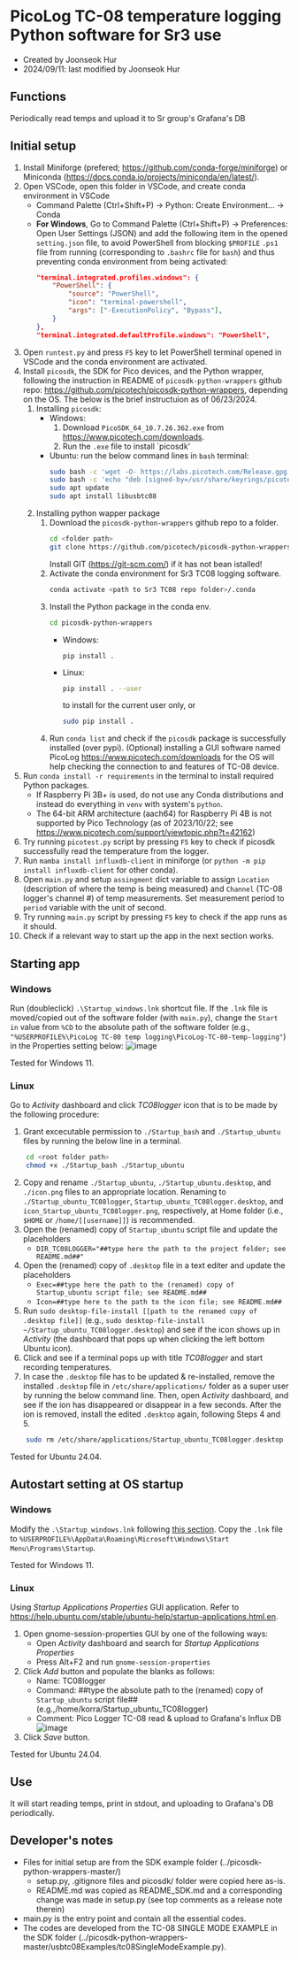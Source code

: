# PicoLog TC-08 temperature logging Python software for Sr3 use
- Created by Joonseok Hur
- 2024/09/11: last modified by Joonseok Hur

## Functions
Periodically read temps and upload it to Sr group's Grafana's DB

## Initial setup
1. Install Miniforge (prefered; https://github.com/conda-forge/miniforge) or Miniconda (https://docs.conda.io/projects/miniconda/en/latest/).
2. Open VSCode, open this folder in VSCode, and create conda environment in VSCode
    - Command Palette (Ctrl+Shift+P) -> Python: Create Environment... -> Conda
    - **For Windows**, Go to Command Palette (Ctrl+Shift+P) -> Preferences: Open User Settings (JSON) and add the following item in the opened `setting.json` file, to avoid PowerShell from blocking `$PROFILE` `.ps1` file from running (corresponding to `.bashrc` file for `bash`) and thus preventing conda environment from being activated:
        ```JSON
        "terminal.integrated.profiles.windows": {
            "PowerShell": {
                "source": "PowerShell",
                "icon": "terminal-powershell",
                "args": ["-ExecutionPolicy", "Bypass"],
            }
        },
        "terminal.integrated.defaultProfile.windows": "PowerShell",
        ```
3. Open `runtest.py` and press `F5` key to let PowerShell terminal opened in VSCode and the conda environment are activated.
4. Install `picosdk`, the SDK for Pico devices, and the Python wrapper, following the instruction in README of `picosdk-python-wrappers` github repo: https://github.com/picotech/picosdk-python-wrappers, depending on the OS. The below is the brief instructuion as of 06/23/2024.
    1. Installing `picosdk`:
        - Windows: 
            1. Download `PicoSDK_64_10.7.26.362.exe` from https://www.picotech.com/downloads.
            2. Run the `.exe` file to install `picosdk'
        - Ubuntu: run the below command lines in `bash` terminal:
            ```bash
            sudo bash -c 'wget -O- https://labs.picotech.com/Release.gpg.key | gpg --dearmor > /usr/share/keyrings/picotech-archive-keyring.gpg'
            sudo bash -c 'echo "deb [signed-by=/usr/share/keyrings/picotech-archive-keyring.gpg] https://labs.picotech.com/rc/picoscope7/debian/ picoscope main" >/etc/apt/sources.list.d/picoscope7.list'
            sudo apt update
            sudo apt install libusbtc08
            ```
    2. Installing python wapper package
        1. Download the `picosdk-python-wrappers` github repo to a folder.
            ```bash
            cd <folder path>
            git clone https://github.com/picotech/picosdk-python-wrappers.git
            ```
            Install GIT (https://git-scm.com/) if it has not bean istalled!
        2. Activate the conda environment for Sr3 TC08 logging software.
            ```bash
            conda activate <path to Sr3 TC08 repo folder>/.conda
            ```
        3. Install the Python package in the conda env.
            ```bash
            cd picosdk-python-wrappers
            ```
            - Windows:
                ```
                pip install .
                ```
            - Linux:
                ```bash
                pip install . --user
                ```
                to install for the current user only, or
                ```bash
                sudo pip install .
                ```
        4. Run `conda list` and check if the `picosdk` package is successfully installed (over pypi).
    (Optional) installing a GUI software named PicoLog https://www.picotech.com/downloads for the OS will help checking the connection to and features of TC-08 device.
5. Run `conda install -r requirements` in the terminal to install required Python packages.
    - If Raspberry Pi 3B+ is used, do not use any Conda distributions and instead do everything in `venv` with system's `python`.
    - The 64-bit ARM architecture (aach64) for Raspberry Pi 4B is not supported by Pico Technology (as of 2023/10/22; see https://www.picotech.com/support/viewtopic.php?t=42162)
6. Try running `picotest.py` script by pressing `F5` key to check if picosdk successfully read the temperature from the logger.
7. Run `mamba install influxdb-client` in miniforge (or `python -m pip install influxdb-client` for other conda).
8. Open `main.py` and setup `assingment` dict variable to assign `Location` (description of where the temp is being measured) and `Channel` (TC-08 logger's channel #) of temp measurements. Set measurement period to `period` variable with the unit of second. 
9. Try running `main.py` script by pressing `F5` key to check if the app runs as it should.
10. Check if a relevant way to start up the app in the next section works.

## Starting app
### Windows
Run (doubleclick) `.\Startup_windows.lnk` shortcut file. If the `.lnk` file is moved/copied out of the software folder (with `main.py`), change the `Start in` value from `%CD` to the absolute path of the software folder (e.g., `"%USERPROFILE%\PicoLog TC-80 temp logging\PicoLog-TC-80-temp-logging"`) in the Properties setting below:
![image](windows-lnk-setting.jpg)

Tested for Windows 11.

### Linux
Go to *Activity* dashboard and click *TC08logger* icon that is to be made by the following procedure:

1. Grant excecutable permission to `./Startup_bash` and `./Startup_ubuntu` files by running the below line in a terminal.
```bash
    cd <root folder path>
    chmod +x ./Startup_bash ./Startup_ubuntu
```
2. Copy and rename `./Startup_ubuntu`, `./Startup_ubuntu.desktop`, and `./icon.png` files to an appropriate location. Renaming to `./Startup_ubuntu_TC08logger`, `Startup_ubuntu_TC08logger.desktop`, and `icon_Startup_ubuntu_TC08logger.png`, respectively, at Home folder (i.e., `$HOME` or `/home/[[username]]`) is recommended.
3. Open the (renamed) copy of `Startup_ubuntu` script file and update the placeholders
    - `DIR_TC08LOGGER="##type here the path to the project folder; see README.md##"`
4. Open the (renamed) copy of `.desktop` file in a text editer and update the placeholders 
    - `Exec=##type here the path to the (renamed) copy of Startup_ubuntu script file; see README.md##`
    - `Icon=##type here to the path to the icon file; see README.md##`
5. Run `sudo desktop-file-install [[path to the renamed copy of .desktop file]]` (e.g., `sudo desktop-file-install ~/Startup_ubuntu_TC08logger.desktop`) and see if the icon shows up in *Activity* (the dashboard that pops up when clicking the left bottom Ubuntu icon).
6. Click and see if a terminal pops up with title *TC08logger* and start recording temperatures.
7. In case the `.desktop` file has to be updated & re-installed, remove the installed `.desktop` file in `/etc/share/applications/` folder as a super user by running the below command line. Then, open *Activity* dashboard, and see if the ion has disappeared or disappear in a few seconds. After the ion is removed, install the edited `.desktop` again, following Steps 4 and 5.
```bash
    sudo rm /etc/share/applications/Startup_ubuntu_TC08logger.desktop
```


Tested for Ubuntu 24.04.

## Autostart setting at OS startup
### Windows
Modify the `.\Startup_windows.lnk` following [this section](#windows).
Copy the `.lnk` file to `%USERPROFILE%\AppData\Roaming\Microsoft\Windows\Start Menu\Programs\Startup`.

Tested for Windows 11.

### Linux
Using *Startup Applications Properties* GUI application.
Refer to https://help.ubuntu.com/stable/ubuntu-help/startup-applications.html.en.


1. Open gnome-session-properties GUI by one of the following ways:
    - Open *Activity* dashboard and search for *Startup Applications Properties*
    - Press Alt+F2 and run `gnome-session-properties`
2. Click *Add* button and populate the blanks as follows:
    - Name: TC08logger
    - Command: ##type the absolute path to the (renamed) copy of `Startup_ubuntu` script file## (e.g.,/home/korra/Startup_ubuntu_TC08logger)
    - Comment: Pico Logger TC-08 read & upload to Grafana's Influx DB
    ![image](ubuntu-startup-application-setting.png)
3. Click *Save* button.

Tested for Ubuntu 24.04.

## Use
It will start reading temps, print in stdout, and uploading to Grafana's DB periodically. 

## Developer's notes
- Files for initial setup are from the SDK example folder (../picosdk-python-wrappers-master/)
    - setup.py, .gitignore files and picosdk/ folder were copied here as-is.
    - README.md was copied as README_SDK.md and a corresponding change was made in setup.py (see top comments as a release note therein)
- main.py is the entry point and contain all the essential codes.
- The codes are developed from the TC-08 SINGLE MODE EXAMPLE in the SDK folder (../picosdk-python-wrappers-master/usbtc08Examples/tc08SingleModeExample.py).